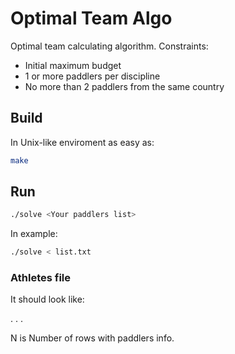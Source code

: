 # Optimal Team Algo
Optimal team calculating algorithm.
Constraints:
- Initial maximum budget
- 1 or more paddlers per discipline
- No more than 2 paddlers from the same country

## Build
In Unix-like enviroment as easy as:
```bash
make
```

## Run
```bash
./solve <Your paddlers list>
```
In example:
```bash
./solve < list.txt
```

### Athletes file
It should look like:

<N> 
<paddler's name> <price> <points> <country> <discipline>
.
.
.

N is Number of rows with paddlers info.